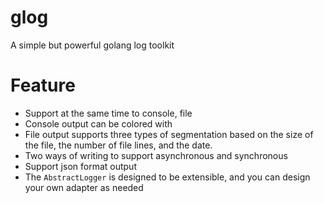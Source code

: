 # glog 
A simple but powerful golang log toolkit  

# Feature
- Support at the same time to console, file
- Console output can be colored with
- File output supports three types of segmentation based on the size of the file, the number of file lines, and the date.
- Two ways of writing to support asynchronous and synchronous
- Support json format output
- The `AbstractLogger` is designed to be extensible, and you can design your own adapter as needed
